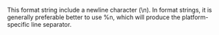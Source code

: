 This format string include a newline character (\n). In format strings, it is generally preferable better to use %n, which will produce the platform-specific line separator.
